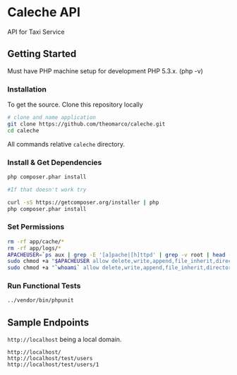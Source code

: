 Caleche API
==============

API for Taxi Service

## Getting Started

Must have PHP machine setup for development PHP 5.3.x. (php -v)

### Installation

To get the source. Clone this repository locally

```bash
# clone and name application
git clone https://github.com/theomarco/caleche.git
cd caleche
```
All commands relative `caleche` directory.

### Install & Get Dependencies

```bash
php composer.phar install

#If that doesn't work try

curl -sS https://getcomposer.org/installer | php
php composer.phar install

```


### Set Permissions

```bash
rm -rf app/cache/*
rm -rf app/logs/*
APACHEUSER=`ps aux | grep -E '[a]pache|[h]ttpd' | grep -v root | head -1 | cut -d\  -f1`
sudo chmod +a "$APACHEUSER allow delete,write,append,file_inherit,directory_inherit" app/cache app/logs
sudo chmod +a "`whoami` allow delete,write,append,file_inherit,directory_inherit" app/cache app/logs
```

### Run Functional Tests

```bash
../vendor/bin/phpunit
```

## Sample Endpoints

`http://localhost` being a local domain.

```
http://localhost/
http://localhost/test/users
http://localhost/test/users/1
```



